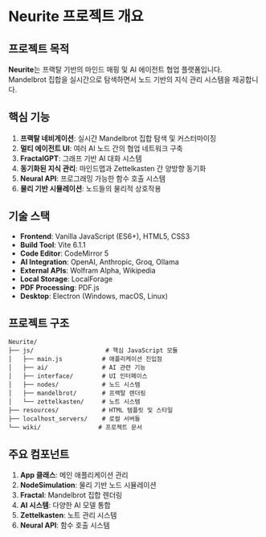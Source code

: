 # Neurite 프로젝트 개요

## 프로젝트 목적
**Neurite**는 프랙탈 기반의 마인드 매핑 및 AI 에이전트 협업 플랫폼입니다. Mandelbrot 집합을 실시간으로 탐색하면서 노드 기반의 지식 관리 시스템을 제공합니다.

## 핵심 기능
1. **프랙탈 네비게이션**: 실시간 Mandelbrot 집합 탐색 및 커스터마이징
2. **멀티 에이전트 UI**: 여러 AI 노드 간의 협업 네트워크 구축
3. **FractalGPT**: 그래프 기반 AI 대화 시스템
4. **동기화된 지식 관리**: 마인드맵과 Zettelkasten 간 양방향 동기화
5. **Neural API**: 프로그래밍 가능한 함수 호출 시스템
6. **물리 기반 시뮬레이션**: 노드들의 물리적 상호작용

## 기술 스택
- **Frontend**: Vanilla JavaScript (ES6+), HTML5, CSS3
- **Build Tool**: Vite 6.1.1
- **Code Editor**: CodeMirror 5
- **AI Integration**: OpenAI, Anthropic, Groq, Ollama
- **External APIs**: Wolfram Alpha, Wikipedia
- **Local Storage**: LocalForage
- **PDF Processing**: PDF.js
- **Desktop**: Electron (Windows, macOS, Linux)

## 프로젝트 구조
```
Neurite/
├── js/                    # 핵심 JavaScript 모듈
│   ├── main.js           # 애플리케이션 진입점
│   ├── ai/               # AI 관련 기능
│   ├── interface/        # UI 인터페이스
│   ├── nodes/            # 노드 시스템
│   ├── mandelbrot/       # 프랙탈 렌더링
│   └── zettelkasten/     # 노트 시스템
├── resources/            # HTML 템플릿 및 스타일
├── localhost_servers/    # 로컬 서버들
└── wiki/                # 프로젝트 문서
```

## 주요 컴포넌트
1. **App 클래스**: 메인 애플리케이션 관리
2. **NodeSimulation**: 물리 기반 노드 시뮬레이션
3. **Fractal**: Mandelbrot 집합 렌더링
4. **AI 시스템**: 다양한 AI 모델 통합
5. **Zettelkasten**: 노트 관리 시스템
6. **Neural API**: 함수 호출 시스템